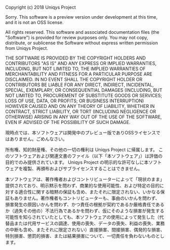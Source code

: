 Copyright (c) 2018 Uniqys Project

Sorry. This software is a preview version under development at this time, and it is not an OSS license.

All rights reserved.
This software and associated documentation files (the "Software") is provided for review purposes only.
You may not copy, distribute, or sublicense the Software without express written permission from Uniqys Project.

THE SOFTWARE IS PROVIDED BY THE COPYRIGHT HOLDERS AND CONTRIBUTORS "AS IS" AND ANY EXPRESS OR IMPLIED WARRANTIES, INCLUDING, BUT NOT LIMITED TO, THE IMPLIED WARRANTIES OF MERCHANTABILITY AND FITNESS FOR A PARTICULAR PURPOSE ARE DISCLAIMED. IN NO EVENT SHALL THE COPYRIGHT HOLDER OR CONTRIBUTORS BE LIABLE FOR ANY DIRECT, INDIRECT, INCIDENTAL, SPECIAL, EXEMPLARY, OR CONSEQUENTIAL DAMAGES (INCLUDING, BUT NOT LIMITED TO, PROCUREMENT OF SUBSTITUTE GOODS OR SERVICES; LOSS OF USE, DATA, OR PROFITS; OR BUSINESS INTERRUPTION) HOWEVER CAUSED AND ON ANY THEORY OF LIABILITY, WHETHER IN CONTRACT, STRICT LIABILITY, OR TORT (INCLUDING NEGLIGENCE OR OTHERWISE) ARISING IN ANY WAY OUT OF THE USE OF THE SOFTWARE, EVEN IF ADVISED OF THE POSSIBILITY OF SUCH DAMAGE.

現時点では、本ソフトウェアは開発中のプレビュー版でありOSSライセンスではありません。ごめんなさい。

所有権、知的財産権、その他の一切の権利は Uniqys Project に帰属します。
このソフトウェアおよび関連文書のファイル（以下「本ソフトウェア」）は評価の目的でのみ提供されています。
Uniqys Project の明示的な許可なしに本ソフトウェアを複製、再頒布およびサブライセンスすることはできません。

本ソフトウェアは、著作権者およびコントリビューターによって「現状のまま」提供されており、明示黙示を問わず、商業的な使用可能性、および特定の目的に対する適合性に関する暗黙の保証も含め、またそれに限定されない、いかなる保証もありません。著作権者もコントリビューターも、事由のいかんを問わず、 損害発生の原因いかんを問わず、かつ責任の根拠が契約であるか厳格責任であるか（過失その他の）不法行為であるかを問わず、仮にそのような損害が発生する可能性を知らされていたとしても、本ソフトウェアの使用によって発生した（代替品または代用サービスの調達、使用の喪失、データの喪失、利益の喪失、業務の中断も含め、またそれに限定されない）直接損害、間接損害、偶発的な損害、特別損害、懲罰的損害、または結果損害について、一切責任を負わないものとします。
